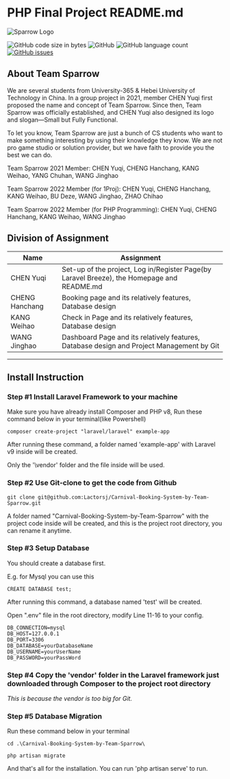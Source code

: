 # PHP Final Project README.md

![Sparrow Logo](https://i-s2.328888.xyz/2022/06/29/62bc68d9c4c00.png)


![GitHub code size in bytes](https://img.shields.io/github/languages/code-size/Lactorsj/Carnival-Booking-System-by-Team-Sparrow)
![GitHub](https://img.shields.io/github/license/Lactorsj/Carnival-Booking-System-by-Team-Sparrow)
![GitHub language count](https://img.shields.io/github/languages/count/Lactorsj/Carnival-Booking-System-by-Team-Sparrow)
[![GitHub issues](https://img.shields.io/github/issues/Lactorsj/Carnival-Booking-System-by-Team-Sparrow)](https://github.com/Lactorsj/Carnival-Booking-System-by-Team-Sparrow/issues)

## About Team Sparrow

We are several students from University-365 & Hebei University of Technology in China. In a group project in 2021, member CHEN Yuqi first proposed the name and concept of Team Sparrow. Since then, Team Sparrow was officially established, and CHEN Yuqi also designed its logo and slogan—Small but Fully Functional.

To let you know, Team Sparrow are just a bunch of CS students who want to make something interesting by using their knowledge they know. We are not pro game studio or solution provider, but we have faith to provide you the best we can do.

Team Sparrow 2021 Member: CHEN Yuqi, CHENG Hanchang, KANG Weihao, YANG Chuhan, WANG Jinghao

Team Sparrow 2022 Member (for 1Proj): CHEN Yuqi, CHENG Hanchang, KANG Weihao, BU Deze, WANG Jinghao, ZHAO Chihao

Team Sparrow 2022 Member (for PHP Programming): CHEN Yuqi, CHENG Hanchang, KANG Weihao, WANG Jinghao

## Division of Assignment

|Name   | Assignment|
| ---   | --- |
|CHEN Yuqi| Set-up of the project, Log in/Register Page(by Laravel Breeze), the Homepage and README.md|
|CHENG Hanchang|Booking page and its relatively features, Database design|
|KANG Weihao|Check in Page and its relatively features, Database design|
|WANG Jinghao|Dashboard Page and its relatively features, Database design and Project Management by Git|

---

## Install Instruction



### Step #1 Install Laravel Framework to your machine

Make sure you have already install Composer and PHP v8, Run these command below in your terminal(like Powershell)

```
composer create-project "laravel/laravel" example-app

```
After running these command, a folder named 'example-app' with Laravel v9 inside will be created.

Only the '\vendor' folder and the file inside will be used.


### Step #2 Use Git-clone to get the code from Github

```
git clone git@github.com:Lactorsj/Carnival-Booking-System-by-Team-Sparrow.git
```

A folder named "Carnival-Booking-System-by-Team-Sparrow" with the project code inside will be created, and this is the project root directory, you can rename it anytime.

### Step #3 Setup Database

You should create a database first. 

E.g. for Mysql you can use this

```mysql
CREATE DATABASE test;
```

After running this command, a database named 'test' will be created.

Open ".env" file in the root directory, modify Line 11-16 to your config.

```
DB_CONNECTION=mysql
DB_HOST=127.0.0.1
DB_PORT=3306
DB_DATABASE=yourDatabaseName
DB_USERNAME=yourUserName
DB_PASSWORD=yourPassWord
```

### Step #4 Copy the 'vendor' folder in the Laravel framework just downloaded through Composer to the project root directory

*This is because the vendor is too big for Git.*

### Step #5 Database Migration

Run these command below in your terminal

```
cd .\Carnival-Booking-System-by-Team-Sparrow\

php artisan migrate
```

And that's all for the installation. You can run 'php artisan serve' to run.